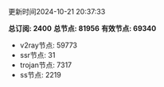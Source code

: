 更新时间2024-10-21 20:37:33

**总订阅: 2400**
**总节点: 81956**
**有效节点: 69340**
- v2ray节点: 59773
- ssr节点: 31
- trojan节点: 7317
- ss节点: 2219
